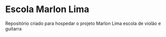 # Escola Marlon Lima
Repositório criado para hospedar o projeto Marlon Lima escola de violão e guitarra
